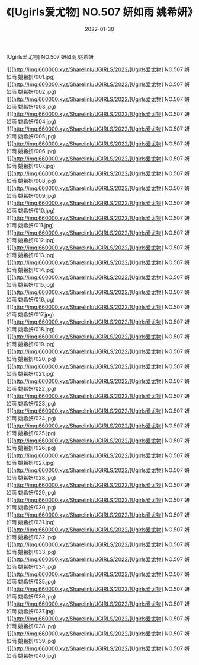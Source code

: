 ﻿---
layout: post
title:  《[Ugirls爱尤物] NO.507 妍如雨 姚希妍》
date:   2022-01-30
img: http://img.660000.xyz/Sharelink/UGIRLS/2022/[Ugirls爱尤物] NO.507 妍如雨 姚希妍/000.jpg
categories: [美女, 清纯, 唯美]
---

[Ugirls爱尤物] NO.507 妍如雨 姚希妍

 ![](http://img.660000.xyz/Sharelink/UGIRLS/2022/[Ugirls爱尤物] NO.507 妍如雨 姚希妍/001.jpg) <br>![](http://img.660000.xyz/Sharelink/UGIRLS/2022/[Ugirls爱尤物] NO.507 妍如雨 姚希妍/002.jpg) <br>![](http://img.660000.xyz/Sharelink/UGIRLS/2022/[Ugirls爱尤物] NO.507 妍如雨 姚希妍/003.jpg) <br>![](http://img.660000.xyz/Sharelink/UGIRLS/2022/[Ugirls爱尤物] NO.507 妍如雨 姚希妍/004.jpg) <br>![](http://img.660000.xyz/Sharelink/UGIRLS/2022/[Ugirls爱尤物] NO.507 妍如雨 姚希妍/005.jpg) <br>![](http://img.660000.xyz/Sharelink/UGIRLS/2022/[Ugirls爱尤物] NO.507 妍如雨 姚希妍/006.jpg) <br>![](http://img.660000.xyz/Sharelink/UGIRLS/2022/[Ugirls爱尤物] NO.507 妍如雨 姚希妍/007.jpg) <br>![](http://img.660000.xyz/Sharelink/UGIRLS/2022/[Ugirls爱尤物] NO.507 妍如雨 姚希妍/008.jpg) <br>![](http://img.660000.xyz/Sharelink/UGIRLS/2022/[Ugirls爱尤物] NO.507 妍如雨 姚希妍/009.jpg) <br>![](http://img.660000.xyz/Sharelink/UGIRLS/2022/[Ugirls爱尤物] NO.507 妍如雨 姚希妍/010.jpg) <br>![](http://img.660000.xyz/Sharelink/UGIRLS/2022/[Ugirls爱尤物] NO.507 妍如雨 姚希妍/011.jpg) <br>![](http://img.660000.xyz/Sharelink/UGIRLS/2022/[Ugirls爱尤物] NO.507 妍如雨 姚希妍/012.jpg) <br>![](http://img.660000.xyz/Sharelink/UGIRLS/2022/[Ugirls爱尤物] NO.507 妍如雨 姚希妍/013.jpg) <br>![](http://img.660000.xyz/Sharelink/UGIRLS/2022/[Ugirls爱尤物] NO.507 妍如雨 姚希妍/014.jpg) <br>![](http://img.660000.xyz/Sharelink/UGIRLS/2022/[Ugirls爱尤物] NO.507 妍如雨 姚希妍/015.jpg) <br>![](http://img.660000.xyz/Sharelink/UGIRLS/2022/[Ugirls爱尤物] NO.507 妍如雨 姚希妍/016.jpg) <br>![](http://img.660000.xyz/Sharelink/UGIRLS/2022/[Ugirls爱尤物] NO.507 妍如雨 姚希妍/017.jpg) <br>![](http://img.660000.xyz/Sharelink/UGIRLS/2022/[Ugirls爱尤物] NO.507 妍如雨 姚希妍/018.jpg) <br>![](http://img.660000.xyz/Sharelink/UGIRLS/2022/[Ugirls爱尤物] NO.507 妍如雨 姚希妍/019.jpg) <br>![](http://img.660000.xyz/Sharelink/UGIRLS/2022/[Ugirls爱尤物] NO.507 妍如雨 姚希妍/020.jpg) <br>![](http://img.660000.xyz/Sharelink/UGIRLS/2022/[Ugirls爱尤物] NO.507 妍如雨 姚希妍/021.jpg) <br>![](http://img.660000.xyz/Sharelink/UGIRLS/2022/[Ugirls爱尤物] NO.507 妍如雨 姚希妍/022.jpg) <br>![](http://img.660000.xyz/Sharelink/UGIRLS/2022/[Ugirls爱尤物] NO.507 妍如雨 姚希妍/023.jpg) <br>![](http://img.660000.xyz/Sharelink/UGIRLS/2022/[Ugirls爱尤物] NO.507 妍如雨 姚希妍/024.jpg) <br>![](http://img.660000.xyz/Sharelink/UGIRLS/2022/[Ugirls爱尤物] NO.507 妍如雨 姚希妍/025.jpg) <br>![](http://img.660000.xyz/Sharelink/UGIRLS/2022/[Ugirls爱尤物] NO.507 妍如雨 姚希妍/026.jpg) <br>![](http://img.660000.xyz/Sharelink/UGIRLS/2022/[Ugirls爱尤物] NO.507 妍如雨 姚希妍/027.jpg) <br>![](http://img.660000.xyz/Sharelink/UGIRLS/2022/[Ugirls爱尤物] NO.507 妍如雨 姚希妍/028.jpg) <br>![](http://img.660000.xyz/Sharelink/UGIRLS/2022/[Ugirls爱尤物] NO.507 妍如雨 姚希妍/029.jpg) <br>![](http://img.660000.xyz/Sharelink/UGIRLS/2022/[Ugirls爱尤物] NO.507 妍如雨 姚希妍/030.jpg) <br>![](http://img.660000.xyz/Sharelink/UGIRLS/2022/[Ugirls爱尤物] NO.507 妍如雨 姚希妍/031.jpg) <br>![](http://img.660000.xyz/Sharelink/UGIRLS/2022/[Ugirls爱尤物] NO.507 妍如雨 姚希妍/032.jpg) <br>![](http://img.660000.xyz/Sharelink/UGIRLS/2022/[Ugirls爱尤物] NO.507 妍如雨 姚希妍/033.jpg) <br>![](http://img.660000.xyz/Sharelink/UGIRLS/2022/[Ugirls爱尤物] NO.507 妍如雨 姚希妍/034.jpg) <br>![](http://img.660000.xyz/Sharelink/UGIRLS/2022/[Ugirls爱尤物] NO.507 妍如雨 姚希妍/035.jpg) <br>![](http://img.660000.xyz/Sharelink/UGIRLS/2022/[Ugirls爱尤物] NO.507 妍如雨 姚希妍/036.jpg) <br>![](http://img.660000.xyz/Sharelink/UGIRLS/2022/[Ugirls爱尤物] NO.507 妍如雨 姚希妍/037.jpg) <br>![](http://img.660000.xyz/Sharelink/UGIRLS/2022/[Ugirls爱尤物] NO.507 妍如雨 姚希妍/038.jpg) <br>![](http://img.660000.xyz/Sharelink/UGIRLS/2022/[Ugirls爱尤物] NO.507 妍如雨 姚希妍/039.jpg) <br>![](http://img.660000.xyz/Sharelink/UGIRLS/2022/[Ugirls爱尤物] NO.507 妍如雨 姚希妍/040.jpg) <br>